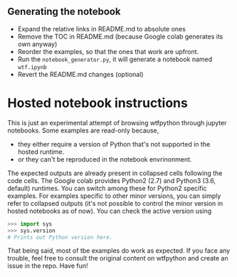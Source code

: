 ## Generating the notebook

- Expand the relative links in README.md to absolute ones
- Remove the TOC in README.md (because Google colab generates its own anyway)
- Reorder the examples, so that the ones that work are upfront.
- Run the `notebook_generator.py`, it will generate a notebook named `wtf.ipynb`
- Revert the README.md changes (optional)


# Hosted notebook instructions

This is just an experimental attempt of browsing wtfpython through jupyter notebooks. Some examples are read-only because, 
- they either require a version of Python that's not supported in the hosted runtime.
- or they can't be reproduced in the notebook envrinonment.

The expected outputs are already present in collapsed cells following the code cells. The Google colab provides Python2 (2.7) and Python3 (3.6, default) runtimes. You can switch among these for Python2 specific examples. For examples specific to other minor versions, you can simply refer to collapsed outputs (it's not possible to control the minor version in hosted notebooks as of now). You can check the active version using

```py
>>> import sys
>>> sys.version
# Prints out Python version here.
```

That being said, most of tbe examples do work as expected. If you face any trouble, feel free to consult the original content on wtfpython and create an issue in the repo. Have fun!


